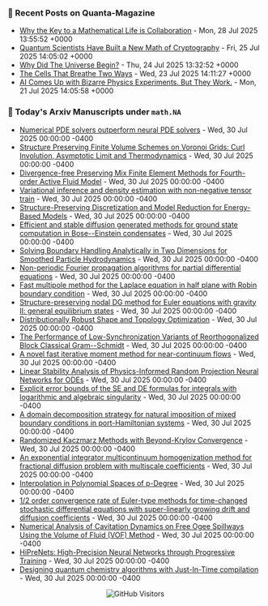 ### 📝 Recent Posts on Quanta-Magazine
<!-- quanta starts -->
* <a href="https://www.quantamagazine.org/why-the-key-to-a-mathematical-life-is-collaboration-20250728/">Why the Key to a Mathematical Life is Collaboration</a> - Mon, 28 Jul 2025 13:55:52 +0000
* <a href="https://www.quantamagazine.org/quantum-scientists-have-built-a-new-math-of-cryptography-20250725/">Quantum Scientists Have Built a New Math of Cryptography</a> - Fri, 25 Jul 2025 14:05:02 +0000
* <a href="https://www.quantamagazine.org/why-did-the-universe-begin-20250724/">Why Did The Universe Begin?</a> - Thu, 24 Jul 2025 13:32:52 +0000
* <a href="https://www.quantamagazine.org/the-cells-that-breathe-two-ways-20250723/">The Cells That Breathe Two Ways</a> - Wed, 23 Jul 2025 14:11:27 +0000
* <a href="https://www.quantamagazine.org/ai-comes-up-with-bizarre-physics-experiments-but-they-work-20250721/">AI Comes Up with Bizarre Physics Experiments. But They Work.</a> - Mon, 21 Jul 2025 14:05:58 +0000
<!-- quanta ends -->


### 📝 Today's Arxiv Manuscripts under ``math.NA``
<!-- arxiv-math-na starts -->
* <a href="https://arxiv.org/abs/2507.21269">Numerical PDE solvers outperform neural PDE solvers</a> - Wed, 30 Jul 2025 00:00:00 -0400
* <a href="https://arxiv.org/abs/2507.21351">Structure Preserving Finite Volume Schemes on Voronoi Grids: Curl Involution, Asymptotic Limit and Thermodynamics</a> - Wed, 30 Jul 2025 00:00:00 -0400
* <a href="https://arxiv.org/abs/2507.21392">Divergence-free Preserving Mix Finite Element Methods for Fourth-order Active Fluid Model</a> - Wed, 30 Jul 2025 00:00:00 -0400
* <a href="https://arxiv.org/abs/2507.21519">Variational inference and density estimation with non-negative tensor train</a> - Wed, 30 Jul 2025 00:00:00 -0400
* <a href="https://arxiv.org/abs/2507.21552">Structure-Preserving Discretization and Model Reduction for Energy-Based Models</a> - Wed, 30 Jul 2025 00:00:00 -0400
* <a href="https://arxiv.org/abs/2507.21564">Efficient and stable diffusion generated methods for ground state computation in Bose--Einstein condensates</a> - Wed, 30 Jul 2025 00:00:00 -0400
* <a href="https://arxiv.org/abs/2507.21686">Solving Boundary Handling Analytically in Two Dimensions for Smoothed Particle Hydrodynamics</a> - Wed, 30 Jul 2025 00:00:00 -0400
* <a href="https://arxiv.org/abs/2507.21757">Non-periodic Fourier propagation algorithms for partial differential equations</a> - Wed, 30 Jul 2025 00:00:00 -0400
* <a href="https://arxiv.org/abs/2507.21913">Fast multipole method for the Laplace equation in half plane with Robin boundary condition</a> - Wed, 30 Jul 2025 00:00:00 -0400
* <a href="https://arxiv.org/abs/2507.21948">Structure-preserving nodal DG method for Euler equations with gravity II: general equilibrium states</a> - Wed, 30 Jul 2025 00:00:00 -0400
* <a href="https://arxiv.org/abs/2507.21574">Distributionally Robust Shape and Topology Optimization</a> - Wed, 30 Jul 2025 00:00:00 -0400
* <a href="https://arxiv.org/abs/2507.21791">The Performance of Low-Synchronization Variants of Reorthogonalized Block Classical Gram--Schmidt</a> - Wed, 30 Jul 2025 00:00:00 -0400
* <a href="https://arxiv.org/abs/2403.07358">A novel fast iterative moment method for near-continuum flows</a> - Wed, 30 Jul 2025 00:00:00 -0400
* <a href="https://arxiv.org/abs/2408.15393">Linear Stability Analysis of Physics-Informed Random Projection Neural Networks for ODEs</a> - Wed, 30 Jul 2025 00:00:00 -0400
* <a href="https://arxiv.org/abs/2411.19755">Explicit error bounds of the SE and DE formulas for integrals with logarithmic and algebraic singularity</a> - Wed, 30 Jul 2025 00:00:00 -0400
* <a href="https://arxiv.org/abs/2501.06107">A domain decomposition strategy for natural imposition of mixed boundary conditions in port-Hamiltonian systems</a> - Wed, 30 Jul 2025 00:00:00 -0400
* <a href="https://arxiv.org/abs/2501.11673">Randomized Kaczmarz Methods with Beyond-Krylov Convergence</a> - Wed, 30 Jul 2025 00:00:00 -0400
* <a href="https://arxiv.org/abs/2503.05104">An exponential integrator multicontinuum homogenization method for fractional diffusion problem with multiscale coefficients</a> - Wed, 30 Jul 2025 00:00:00 -0400
* <a href="https://arxiv.org/abs/2507.13640">Interpolation in Polynomial Spaces of p-Degree</a> - Wed, 30 Jul 2025 00:00:00 -0400
* <a href="https://arxiv.org/abs/2507.14562">1/2 order convergence rate of Euler-type methods for time-changed stochastic differential equations with super-linearly growing drift and diffusion coefficients</a> - Wed, 30 Jul 2025 00:00:00 -0400
* <a href="https://arxiv.org/abs/2412.00695">Numerical Analysis of Cavitation Dynamics on Free Ogee Spillways Using the Volume of Fluid (VOF) Method</a> - Wed, 30 Jul 2025 00:00:00 -0400
* <a href="https://arxiv.org/abs/2506.15064">HiPreNets: High-Precision Neural Networks through Progressive Training</a> - Wed, 30 Jul 2025 00:00:00 -0400
* <a href="https://arxiv.org/abs/2507.09772">Designing quantum chemistry algorithms with Just-In-Time compilation</a> - Wed, 30 Jul 2025 00:00:00 -0400
<!-- arxiv-math-na ends -->

<div align="center">
  
![GitHub Visitors](https://api.visitorbadge.io/api/visitors?path=https%3A%2F%2Fgithub.com%2Flowrank&label=profile%20views&labelColor=%231e1e2e&countColor=%23cba6f7)



</div>
